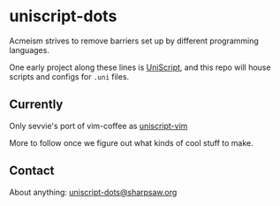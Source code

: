 uniscript-dots
==============

Acmeism strives to remove barriers set up by different programming languages.

One early project along these lines is [UniScript](https://github.com/acmeism/uniscript), and this repo will house scripts and configs for `.uni` files.

Currently
---------

Only sevvie's port of vim-coffee as
[uniscript-vim](https://github.com/acmeism/uniscript-vim)

More to follow once we figure out what kinds of cool stuff to make.

Contact
-------

About anything: [uniscript-dots@sharpsaw.org](uniscript-dots@sharpsaw.org)
